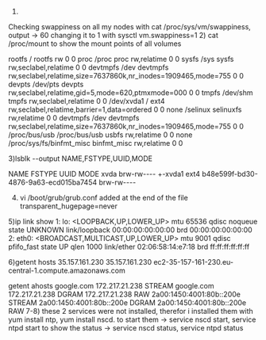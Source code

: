 1)
Checking swappiness on all my nodes with cat /proc/sys/vm/swappiness, output -> 60
changing it to 1 with sysctl vm.swappiness=1
2)
cat /proc/mount to show the mount points of all volumes

rootfs / rootfs rw 0 0
proc /proc proc rw,relatime 0 0
sysfs /sys sysfs rw,seclabel,relatime 0 0
devtmpfs /dev devtmpfs rw,seclabel,relatime,size=7637860k,nr_inodes=1909465,mode=755 0 0
devpts /dev/pts devpts rw,seclabel,relatime,gid=5,mode=620,ptmxmode=000 0 0
tmpfs /dev/shm tmpfs rw,seclabel,relatime 0 0
/dev/xvda1 / ext4 rw,seclabel,relatime,barrier=1,data=ordered 0 0
none /selinux selinuxfs rw,relatime 0 0
devtmpfs /dev devtmpfs rw,seclabel,relatime,size=7637860k,nr_inodes=1909465,mode=755 0 0
/proc/bus/usb /proc/bus/usb usbfs rw,relatime 0 0
none /proc/sys/fs/binfmt_misc binfmt_misc rw,relatime 0 0

3)lsblk --output NAME,FSTYPE,UUID,MODE

NAME    FSTYPE UUID                                 MODE
xvda                                                brw-rw----
+-xvda1 ext4   b48e599f-bd30-4876-9a63-ecd015ba7454 brw-rw----

4) vi /boot/grub/grub.conf
	added at the end of the file  transparent_hugepage=never
	
5)ip link show
	1: lo: <LOOPBACK,UP,LOWER_UP> mtu 65536 qdisc noqueue state UNKNOWN
    link/loopback 00:00:00:00:00:00 brd 00:00:00:00:00:00
	2: eth0: <BROADCAST,MULTICAST,UP,LOWER_UP> mtu 9001 qdisc pfifo_fast state UP qlen 1000
    link/ether 02:06:58:14:e7:18 brd ff:ff:ff:ff:ff:ff
	
6)getent hosts 35.157.161.230
	35.157.161.230  ec2-35-157-161-230.eu-central-1.compute.amazonaws.com

  getent ahosts google.com
	172.217.21.238  STREAM google.com
	172.217.21.238  DGRAM
	172.217.21.238  RAW
	2a00:1450:4001:80b::200e STREAM
	2a00:1450:4001:80b::200e DGRAM
	2a00:1450:4001:80b::200e RAW
7-8) these 2 services were not installed, therefor i installed them with yum install ntp, yum install nscd.
	 to start them -> service nscd start, service ntpd start
	 to show the status -> service nscd status, service ntpd status